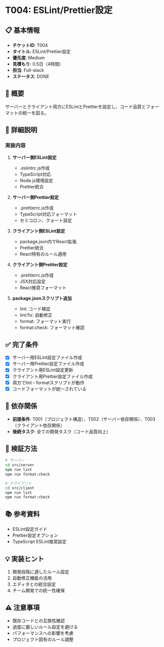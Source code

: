 # T004: ESLint/Prettier設定

## 📋 基本情報
- **チケットID**: T004
- **タイトル**: ESLint/Prettier設定
- **優先度**: Medium
- **見積もり**: 0.5日（4時間）
- **担当**: Full-stack
- **ステータス**: DONE

## 🎯 概要
サーバーとクライアント両方にESLintとPrettierを設定し、コード品質とフォーマットの統一を図る。

## 📝 詳細説明
### 実装内容
1. **サーバー側ESLint設定**
   - .eslintrc.js作成
   - TypeScript対応
   - Node.js環境設定
   - Prettier統合

2. **サーバー側Prettier設定**
   - .prettierrc.js作成
   - TypeScript対応フォーマット
   - セミコロン、クォート設定

3. **クライアント側ESLint設定**
   - package.json内でReact拡張
   - Prettier統合
   - React特有のルール適用

4. **クライアント側Prettier設定**
   - .prettierrc.js作成
   - JSX対応設定
   - React推奨フォーマット

5. **package.jsonスクリプト追加**
   - lint: コード検証
   - lint:fix: 自動修正
   - format: フォーマット実行
   - format:check: フォーマット確認

## ✅ 完了条件
- [x] サーバー用ESLint設定ファイル作成
- [x] サーバー用Prettier設定ファイル作成
- [x] クライアント用ESLint設定更新
- [x] クライアント用Prettier設定ファイル作成
- [x] 両方でlint・formatスクリプトが動作
- [x] コードフォーマットが統一されている

## 🔗 依存関係
- **前提条件**: T001（プロジェクト構造）、T002（サーバー依存関係）、T003（クライアント依存関係）
- **後続タスク**: 全ての開発タスク（コード品質向上）

## 🧪 検証方法
```bash
# サーバー
cd src/server
npm run lint
npm run format:check

# クライアント
cd src/client
npm run lint
npm run format:check
```

## 📚 参考資料
- ESLint設定ガイド
- Prettier設定オプション
- TypeScript ESLint推奨設定

## 💡 実装ヒント
1. 開発段階に適したルール設定
2. 自動修正機能の活用
3. エディタとの統合設定
4. チーム開発での統一性確保

## ⚠️ 注意事項
- 既存コードとの互換性確認
- 過度に厳しいルール設定を避ける
- パフォーマンスへの影響を考慮
- プロジェクト固有のルール調整